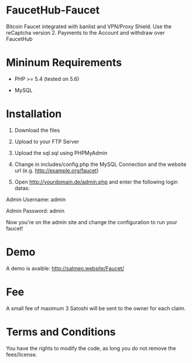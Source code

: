 # FaucetHub-Faucet
Bitcoin Faucet integrated with banlist and VPN/Proxy Shield. Use the reCaptcha version 2. Payments to the Account and withdraw over FaucetHub


# Mininum Requirements

- PHP >= 5.4 (tested on 5.6)

- MySQL

# Installation

1. Download the files

2. Upload to your FTP Server

3. Upload the sql.sql using PHPMyAdmin

4. Change in includes/config.php the MySQL Connection and the website url (e.g. http://example.org/faucet)

5. Open http://yourdomain.de/admin.php and enter the following login datas:

Admin Username: admin

Admin Password: admin

Now you're on the admin site and change the configuration to run your faucet!

# Demo

A demo is avaible: http://salmen.website/Faucet/


# Fee

A small fee of maximum 3 Satoshi will be sent to the owner for each claim.

# Terms and Conditions

You have the rights to modify the code, as long you do not remove the fees/license.

